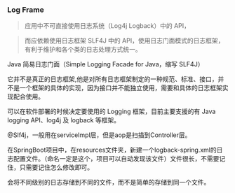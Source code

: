 
### Log Frame 

> 应用中不可直接使用日志系统（Log4j Logback）中的 API，

> 而应依赖使用日志框架 SLF4J 中的 API，使用日志门面模式的日志框架，有利于维护和各个类的日志处理方式统一。

Java 简易日志门面（Simple Logging Facade for Java，缩写 SLF4J）

它并不是真正的日志框架,他是对所有日志框架制定的一种规范、标准、接口，并不是一个框架的具体的实现，因为接口并不能独立使用，需要和具体的日志框架实现配合使用。

可以在软件部署的时候决定要使用的 Logging 框架，目前主要支援的有 Java logging API、log4j 及 logback 等框架。

@Slf4j，一般用在serviceImpl层，但是aop是扫描到Controller层。

在SpringBoot项目中，在resources文件夹，新建一个logback-spring.xml的日志配置文件。（命名一定是这个，项目可以自动发现该文件）文件很长，不需要记住，只需要记住怎么修改即可。

会将不同级别的日志存储到不同的文件，而不是简单的存储到同一个文件。















